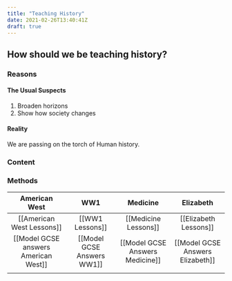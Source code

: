 ```yaml
---
title: "Teaching History"
date: 2021-02-26T13:40:41Z
draft: true
---
```


## How should we be teaching history?

### Reasons
#### The Usual Suspects
1. Broaden horizons
1. Show how society changes

#### Reality
We are passing on the torch of Human history.

### Content
### Methods


|            American West             |            WW1             |            Medicine             |            Elizabeth             |
|:------------------------------------:|:--------------------------:|:-------------------------------:|:--------------------------------:|
|      [[American West Lessons]]       |      [[WW1 Lessons]]       |      [[Medicine Lessons]]       |      [[Elizabeth Lessons]]       |
| [[Model GCSE answers American West]] | [[Model GCSE Answers WW1]] | [[Model GCSE Answers Medicine]] | [[Model GCSE Answers Elizabeth]] |
|                                      |                            |                                 |                                  |
